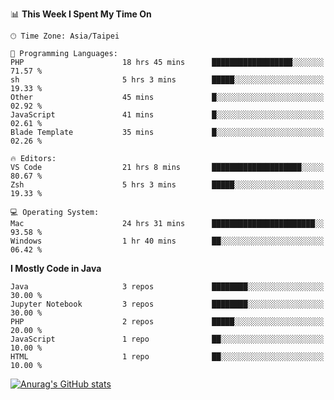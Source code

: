 <!--### Hi there 👋-->

<!--
**treevel/treevel** is a ✨ _special_ ✨ repository because its `README.md` (this file) appears on your GitHub profile.

Here are some ideas to get you started:

- 🔭 I’m currently working on ...
- 🌱 I’m currently learning ...
- 👯 I’m looking to collaborate on ...
- 🤔 I’m looking for help with ...
- 💬 Ask me about ...
- 📫 How to reach me: ...
- 😄 Pronouns: ...
- ⚡ Fun fact: ...
-->

<!--START_SECTION:waka-->
📊 **This Week I Spent My Time On** 

```text
🕑︎ Time Zone: Asia/Taipei

💬 Programming Languages: 
PHP                      18 hrs 45 mins      ██████████████████░░░░░░░   71.57 % 
sh                       5 hrs 3 mins        █████░░░░░░░░░░░░░░░░░░░░   19.33 % 
Other                    45 mins             █░░░░░░░░░░░░░░░░░░░░░░░░   02.92 % 
JavaScript               41 mins             █░░░░░░░░░░░░░░░░░░░░░░░░   02.61 % 
Blade Template           35 mins             █░░░░░░░░░░░░░░░░░░░░░░░░   02.26 % 

🔥 Editors: 
VS Code                  21 hrs 8 mins       ████████████████████░░░░░   80.67 % 
Zsh                      5 hrs 3 mins        █████░░░░░░░░░░░░░░░░░░░░   19.33 % 

💻 Operating System: 
Mac                      24 hrs 31 mins      ███████████████████████░░   93.58 % 
Windows                  1 hr 40 mins        ██░░░░░░░░░░░░░░░░░░░░░░░   06.42 % 
```

**I Mostly Code in Java** 

```text
Java                     3 repos             ████████░░░░░░░░░░░░░░░░░   30.00 % 
Jupyter Notebook         3 repos             ████████░░░░░░░░░░░░░░░░░   30.00 % 
PHP                      2 repos             █████░░░░░░░░░░░░░░░░░░░░   20.00 % 
JavaScript               1 repo              ██░░░░░░░░░░░░░░░░░░░░░░░   10.00 % 
HTML                     1 repo              ██░░░░░░░░░░░░░░░░░░░░░░░   10.00 % 
```




<!--END_SECTION:waka-->

<!-- GitHub Stats Card-->
[![Anurag's GitHub stats](https://github-readme-stats.vercel.app/api?username=treevel&show_icons=true&theme=monokai&count_private=true)](https://github.com/anuraghazra/github-readme-stats)
